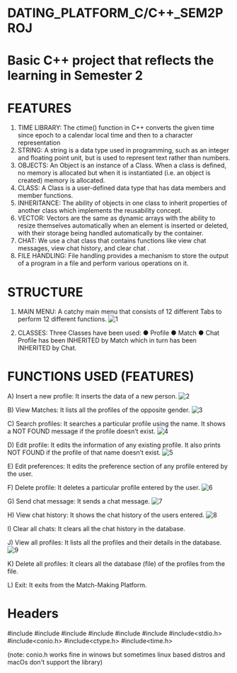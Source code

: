 # DATING_PLATFORM_C/C++_SEM2PROJ
# Basic C++ project that reflects the learning in Semester 2

# FEATURES 
1. TIME LIBRARY: The ctime() function in C++ converts the given time since epoch to a calendar local time and then to a character representation 
2. STRING: A string is a data type used in programming, such as an integer and floating point unit, but is used to represent text rather than numbers. 
3. OBJECTS: An Object is an instance of a Class. When a class is defined, no memory is allocated but when it is instantiated (i.e. an object is created) memory is allocated. 
4. CLASS: A Class is a user-defined data type that has data members and member functions. 
5. INHERITANCE: The ability of objects in one class to inherit properties of another class which implements the reusability concept. 
6. VECTOR: Vectors are the same as dynamic arrays with the ability to resize themselves automatically when an element is inserted or deleted, with their storage being handled automatically by the container. 
7. CHAT: We use a chat class that contains functions like view chat messages, view chat history, and clear chat . 
8. FILE HANDLING: File handling provides a mechanism to store the output of a program in a file and perform various operations on it.

# STRUCTURE 
1. MAIN MENU: A catchy main menu that consists of 12 different Tabs to perform 12 different functions. 
![1](https://github.com/idraakk/DATING_PLATFORM_C-C-_SEM2PROJ/assets/73667258/00f278e3-5218-44bf-8590-c5b9ccb8a4a6)

2. CLASSES: Three Classes have been used: 
● Profile 
● Match 
● Chat 
Profile has been INHERITED by Match which in turn has been INHERITED by Chat. 

# FUNCTIONS USED (FEATURES) 
A) Insert a new profile: It inserts the data of a new person.
![2](https://github.com/idraakk/DATING_PLATFORM_C-C-_SEM2PROJ/assets/73667258/63364778-46a0-4272-9c5d-b890d1e0f290)

B) View Matches: It lists all the profiles of the opposite gender. 
![3](https://github.com/idraakk/DATING_PLATFORM_C-C-_SEM2PROJ/assets/73667258/7204efdf-4e5c-43bf-bf02-abb34a13bba5)

C) Search profiles: It searches a particular profile using the name. It shows a NOT FOUND message if the profile doesn’t exist.
![4](https://github.com/idraakk/DATING_PLATFORM_C-C-_SEM2PROJ/assets/73667258/387f35c5-dea1-4a75-b6c1-6b35ffff4677)

D) Edit profile: It edits the information of any existing profile. It also prints NOT FOUND if the profile of that name doesn’t exist. 
![5](https://github.com/idraakk/DATING_PLATFORM_C-C-_SEM2PROJ/assets/73667258/f0ed5f48-d3be-48f3-86cf-a58692401582)

E) Edit preferences: It edits the preference section of any profile entered by the user. 

F) Delete profile: It deletes a particular profile entered by the user.
![6](https://github.com/idraakk/DATING_PLATFORM_C-C-_SEM2PROJ/assets/73667258/707b975d-b618-4af7-8b74-4276bcab59fd)

G) Send chat message: It sends a chat message. 
![7](https://github.com/idraakk/DATING_PLATFORM_C-C-_SEM2PROJ/assets/73667258/e9620b2f-c75a-4ef8-a55f-64815818e00b)

H) View chat history: It shows the chat history of the users entered. 
![8](https://github.com/idraakk/DATING_PLATFORM_C-C-_SEM2PROJ/assets/73667258/f42e72b2-b8de-4119-a8c2-47df954ed655)

I) Clear all chats: It clears all the chat history in the database.

J) View all profiles: It lists all the profiles and their details in the database.
![9](https://github.com/idraakk/DATING_PLATFORM_C-C-_SEM2PROJ/assets/73667258/ecdcc44e-a97a-4d6b-8c74-92976f16eb6a)

K) Delete all profiles: It clears all the database (file) of the profiles from the file.

L) Exit: It exits from the Match-Making Platform.

# Headers
#include <iostream>
#include <fstream>
#include <string>
#include <vector>
#include <sstream>
#include <algorithm>
#include<stdio.h>
#include<conio.h>
#include<ctype.h>
#include<time.h>

(note: conio.h works fine in winows but sometimes linux based distros and macOs don't support the library)




